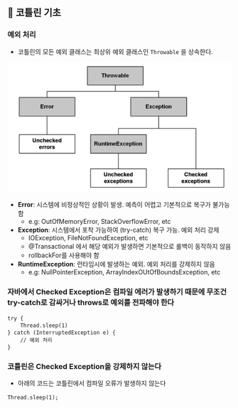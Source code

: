 ## :pushpin: 코틀린 기초

### 예외 처리
- 코틀린의 모든 예외 클래스는 최상위 예외 클래스인 `Throwable` 을 상속한다.

![](images/예외처리.png)

- **Error**: 시스템에 비정상적인 상황이 발생. 예측이 어렵고 기본적으로 복구가 불가능함
  - e.g: OutOfMemoryError, StackOverflowError, etc
- **Exception**: 시스템에서 포착 가능하여 (try-catch) 복구 가능. 예외 처리 강제
  - IOException, FileNotFoundException, etc
  - @Transactional 에서 해당 예외가 발생하면 기본적으로 롤백이 동작하지 않음
  - rollbackFor를 사용해야 함
- **RuntimeException**: 런타임시에 발생하는 예외. 예외 처리를 강제하지 않음
  - e.g: NullPointerException, ArrayIndexOUtOfBoundsException, etc


### 자바에서 Checked Exception은 컴파일 에러가 발생하기 때문에 무조건 try-catch로 감싸거나 throws로 예외를 전파해야 한다

```text
try {
    Thread.sleep(1)	
} catch (InterruptedException e) {
    // 예외 처리 
}
```


### 코틀린은 Checked Exception을 강제하지 않는다
- 아래의 코드는 코틀린에서 컴파일 오류가 발생하지 않는다

```text
Thread.sleep(1);
```